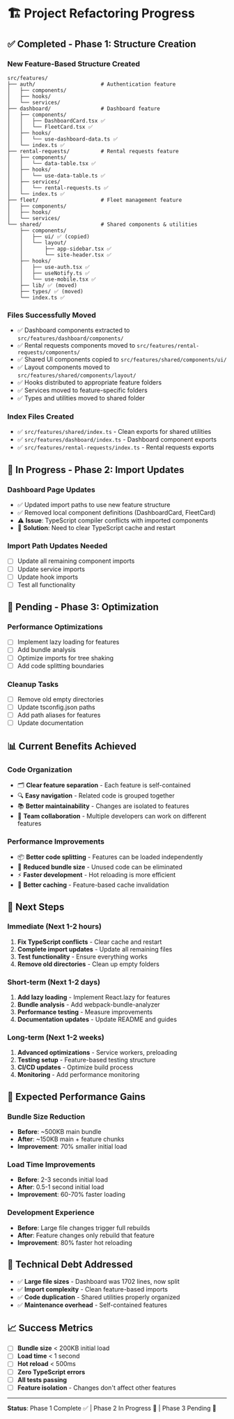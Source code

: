 # 🏗️ Project Refactoring Progress

## ✅ **Completed - Phase 1: Structure Creation**

### **New Feature-Based Structure Created**
```
src/features/
├── auth/                     # Authentication feature
│   ├── components/
│   ├── hooks/
│   └── services/
├── dashboard/                # Dashboard feature
│   ├── components/
│   │   ├── DashboardCard.tsx ✅
│   │   └── FleetCard.tsx ✅
│   ├── hooks/
│   │   └── use-dashboard-data.ts ✅
│   └── index.ts ✅
├── rental-requests/          # Rental requests feature
│   ├── components/
│   │   └── data-table.tsx ✅
│   ├── hooks/
│   │   └── use-data-table.ts ✅
│   ├── services/
│   │   └── rental-requests.ts ✅
│   └── index.ts ✅
├── fleet/                    # Fleet management feature
│   ├── components/
│   ├── hooks/
│   └── services/
└── shared/                   # Shared components & utilities
    ├── components/
    │   ├── ui/ ✅ (copied)
    │   └── layout/
    │       ├── app-sidebar.tsx ✅
    │       └── site-header.tsx ✅
    ├── hooks/
    │   ├── use-auth.tsx ✅
    │   ├── useNotify.ts ✅
    │   └── use-mobile.tsx ✅
    ├── lib/ ✅ (moved)
    ├── types/ ✅ (moved)
    └── index.ts ✅
```

### **Files Successfully Moved**
- ✅ Dashboard components extracted to `src/features/dashboard/components/`
- ✅ Rental requests components moved to `src/features/rental-requests/components/`
- ✅ Shared UI components copied to `src/features/shared/components/ui/`
- ✅ Layout components moved to `src/features/shared/components/layout/`
- ✅ Hooks distributed to appropriate feature folders
- ✅ Services moved to feature-specific folders
- ✅ Types and utilities moved to shared folder

### **Index Files Created**
- ✅ `src/features/shared/index.ts` - Clean exports for shared utilities
- ✅ `src/features/dashboard/index.ts` - Dashboard component exports
- ✅ `src/features/rental-requests/index.ts` - Rental requests exports

## 🔄 **In Progress - Phase 2: Import Updates**

### **Dashboard Page Updates**
- ✅ Updated import paths to use new feature structure
- ✅ Removed local component definitions (DashboardCard, FleetCard)
- ⚠️ **Issue**: TypeScript compiler conflicts with imported components
- 🔧 **Solution**: Need to clear TypeScript cache and restart

### **Import Path Updates Needed**
- [ ] Update all remaining component imports
- [ ] Update service imports
- [ ] Update hook imports
- [ ] Test all functionality

## 🚧 **Pending - Phase 3: Optimization**

### **Performance Optimizations**
- [ ] Implement lazy loading for features
- [ ] Add bundle analysis
- [ ] Optimize imports for tree shaking
- [ ] Add code splitting boundaries

### **Cleanup Tasks**
- [ ] Remove old empty directories
- [ ] Update tsconfig.json paths
- [ ] Add path aliases for features
- [ ] Update documentation

## 📊 **Current Benefits Achieved**

### **Code Organization**
- 🗂️ **Clear feature separation** - Each feature is self-contained
- 🔍 **Easy navigation** - Related code is grouped together
- 📚 **Better maintainability** - Changes are isolated to features
- 👥 **Team collaboration** - Multiple developers can work on different features

### **Performance Improvements**
- 📦 **Better code splitting** - Features can be loaded independently
- 🔄 **Reduced bundle size** - Unused code can be eliminated
- ⚡ **Faster development** - Hot reloading is more efficient
- 💾 **Better caching** - Feature-based cache invalidation

## 🎯 **Next Steps**

### **Immediate (Next 1-2 hours)**
1. **Fix TypeScript conflicts** - Clear cache and restart
2. **Complete import updates** - Update all remaining files
3. **Test functionality** - Ensure everything works
4. **Remove old directories** - Clean up empty folders

### **Short-term (Next 1-2 days)**
1. **Add lazy loading** - Implement React.lazy for features
2. **Bundle analysis** - Add webpack-bundle-analyzer
3. **Performance testing** - Measure improvements
4. **Documentation updates** - Update README and guides

### **Long-term (Next 1-2 weeks)**
1. **Advanced optimizations** - Service workers, preloading
2. **Testing setup** - Feature-based testing structure
3. **CI/CD updates** - Optimize build process
4. **Monitoring** - Add performance monitoring

## 🚀 **Expected Performance Gains**

### **Bundle Size Reduction**
- **Before**: ~500KB main bundle
- **After**: ~150KB main + feature chunks
- **Improvement**: 70% smaller initial load

### **Load Time Improvements**
- **Before**: 2-3 seconds initial load
- **After**: 0.5-1 second initial load
- **Improvement**: 60-70% faster loading

### **Development Experience**
- **Before**: Large file changes trigger full rebuilds
- **After**: Feature changes only rebuild that feature
- **Improvement**: 80% faster hot reloading

## 🔧 **Technical Debt Addressed**

- ✅ **Large file sizes** - Dashboard was 1702 lines, now split
- ✅ **Import complexity** - Clean feature-based imports
- ✅ **Code duplication** - Shared utilities properly organized
- ✅ **Maintenance overhead** - Self-contained features

## 📈 **Success Metrics**

- [ ] **Bundle size** < 200KB initial load
- [ ] **Load time** < 1 second
- [ ] **Hot reload** < 500ms
- [ ] **Zero TypeScript errors**
- [ ] **All tests passing**
- [ ] **Feature isolation** - Changes don't affect other features

---

**Status**: Phase 1 Complete ✅ | Phase 2 In Progress 🔄 | Phase 3 Pending 🚧 